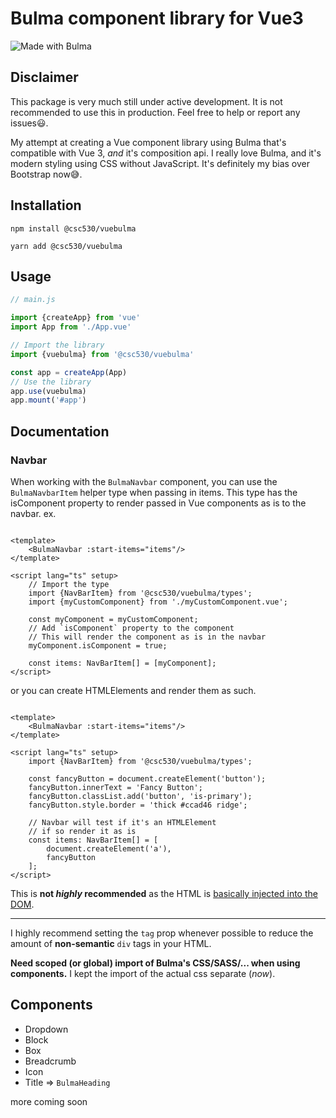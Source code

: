 # Bulma component library for Vue3

![Made with Bulma](https://img.shields.io/badge/made%20with-Bulma-00d1b2?style=roundyed-square)

## Disclaimer

This package is very much still under active development. It is not recommended to use this in production. Feel free to
help or report any issues😃.

My attempt at creating a Vue component library using Bulma that's compatible with Vue 3, _and_ it's composition api.
I really love Bulma, and it's modern styling using CSS without JavaScript. It's definitely my bias over Bootstrap now😅.

## Installation

`npm install @csc530/vuebulma`

`yarn add @csc530/vuebulma`

## Usage

```javascript
// main.js

import {createApp} from 'vue'
import App from './App.vue'

// Import the library
import {vuebulma} from '@csc530/vuebulma'

const app = createApp(App)
// Use the library
app.use(vuebulma)
app.mount('#app')
```

## Documentation

### Navbar

When working with the `BulmaNavbar` component, you can use the `BulmaNavbarItem` helper type when passing in items. This
type has the isComponent property to render passed in Vue components as is to the navbar.
ex.

```vue

<template>
	<BulmaNavbar :start-items="items"/>
</template>

<script lang="ts" setup>
	// Import the type
	import {NavBarItem} from '@csc530/vuebulma/types';
	import {myCustomComponent} from './myCustomComponent.vue';

	const myComponent = myCustomComponent;
	// Add `isComponent` property to the component
	// This will render the component as is in the navbar
	myComponent.isComponent = true;

	const items: NavBarItem[] = [myComponent];
</script>
```

or you can create HTMLElements and render them as such.

```vue

<template>
	<BulmaNavbar :start-items="items"/>
</template>

<script lang="ts" setup>
	import {NavBarItem} from '@csc530/vuebulma/types';

	const fancyButton = document.createElement('button');
	fancyButton.innerText = 'Fancy Button';
	fancyButton.classList.add('button', 'is-primary');
	fancyButton.style.border = 'thick #ccad46 ridge';

	// Navbar will test if it's an HTMLElement
	// if so render it as is
	const items: NavBarItem[] = [
		document.createElement('a'),
		fancyButton
	];
</script>
```

This is  **not *highly* recommended** as the HTML
is [basically injected into the DOM](./src/components/containers/navbar/BulmaNavbarItem.vue?line=39).

---
I highly recommend setting the `tag` prop whenever possible to reduce the amount of **non-semantic** `div` tags in your
HTML.

**Need scoped (or global) import of Bulma's CSS/SASS/... when using components.** I kept the import of the actual css
separate (*now*).

## Components

- Dropdown
- Block
- Box
- Breadcrumb
- Icon
- Title => `BulmaHeading`

more coming soon